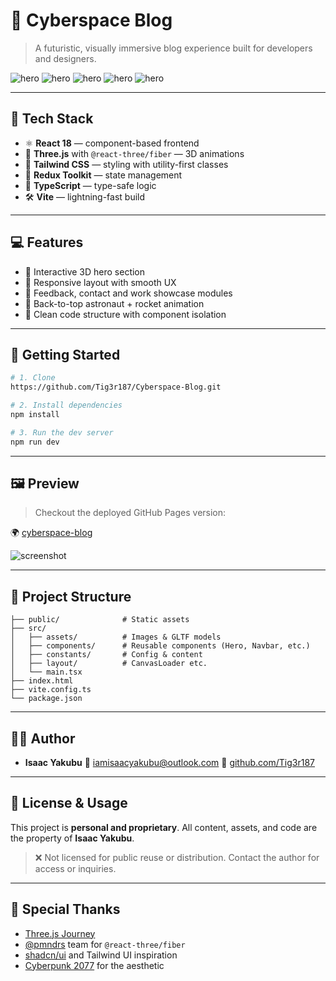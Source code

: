 # 🌌 Cyberspace Blog

> A futuristic, visually immersive blog experience built for developers and designers.

![hero](https://img.shields.io/badge/React-18-blue?logo=react)
![hero](https://img.shields.io/badge/Three.js-3D-black?logo=three.js)
![hero](https://img.shields.io/badge/Tailwind-CSS-38bdf8?logo=tailwindcss)
![hero](https://img.shields.io/badge/TypeScript-Dev-blue?logo=typescript)
![hero](https://img.shields.io/badge/Redux-State-purple?logo=redux)

---

## 🧠 Tech Stack

* ⚛️ **React 18** — component-based frontend
* 🧩 **Three.js** with `@react-three/fiber` — 3D animations
* 🎨 **Tailwind CSS** — styling with utility-first classes
* 🧠 **Redux Toolkit** — state management
* 🧪 **TypeScript** — type-safe logic
* 🛠️ **Vite** — lightning-fast build

---

## 💻 Features

* 🌌 Interactive 3D hero section
* 📱 Responsive layout with smooth UX
* 💬 Feedback, contact and work showcase modules
* 🔁 Back-to-top astronaut + rocket animation
* 🎯 Clean code structure with component isolation

---

## 🚀 Getting Started

```bash
# 1. Clone
https://github.com/Tig3r187/Cyberspace-Blog.git

# 2. Install dependencies
npm install

# 3. Run the dev server
npm run dev
```

---

## 🖼 Preview

> Checkout the deployed GitHub Pages version:

🌍 [cyberspace-blog](https://tig3r187.github.io/Cyberspace-Blog/)

![screenshot](https://github.com/Tig3r187/Cyberspace-Blog/raw/main/public/preview.png)

---

## 📁 Project Structure

```
├── public/              # Static assets
├── src/
│   ├── assets/          # Images & GLTF models
│   ├── components/      # Reusable components (Hero, Navbar, etc.)
│   ├── constants/       # Config & content
│   ├── layout/          # CanvasLoader etc.
│   └── main.tsx
├── index.html
├── vite.config.ts
└── package.json
```

---

## 🧑‍💻 Author

* **Isaac Yakubu**
  📧 [iamisaacyakubu@outlook.com](mailto:iamisaacyakubu@outlook.com)
  🔗 [github.com/Tig3r187](https://github.com/Tig3r187)
  

---

## 🔐 License & Usage

This project is **personal and proprietary**. All content, assets, and code are the property of **Isaac Yakubu**.

> ❌ Not licensed for public reuse or distribution. Contact the author for access or inquiries.

---

## 🌠 Special Thanks

* [Three.js Journey](https://threejs-journey.xyz/)
* [@pmndrs](https://github.com/pmndrs) team for `@react-three/fiber`
* [shadcn/ui](https://ui.shadcn.com/) and Tailwind UI inspiration
* [Cyberpunk 2077](https://www.cyberpunk.net/) for the aesthetic
